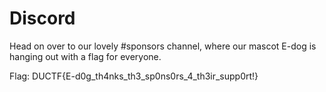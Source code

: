 Discord
============

Head on over to our lovely #sponsors channel, where our mascot E-dog is hanging out with a flag for everyone. 

Flag: DUCTF{E-d0g_th4nks_th3_sp0ns0rs_4_th3ir_supp0rt!}
